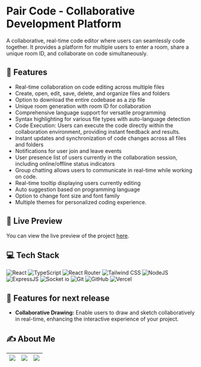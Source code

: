 # Pair Code - Collaborative Development Platform

A collaborative, real-time code editor where users can seamlessly code together. It provides a platform for multiple users to enter a room, share a unique room ID, and collaborate on code simultaneously.

## 🔮 Features

-   Real-time collaboration on code editing across multiple files
-   Create, open, edit, save, delete, and organize files and folders
-   Option to download the entire codebase as a zip file
-   Unique room generation with room ID for collaboration
-   Comprehensive language support for versatile programming
-   Syntax highlighting for various file types with auto-language detection
-   Code Execution: Users can execute the code directly within the collaboration environment, providing instant feedback and results.
-   Instant updates and synchronization of code changes across all files and folders
-   Notifications for user join and leave events
-   User presence list of users currently in the collaboration session, including online/offline status indicators
-   Group chatting allows users to communicate in real-time while working on code.
-   Real-time tooltip displaying users currently editing
-   Auto suggestion based on programming language
-   Option to change font size and font family
-   Multiple themes for personalized coding experience.

## 🚀 Live Preview

You can view the live preview of the project [here](https://paircode-dev.vercel.app/).

## 💻 Tech Stack

![React](https://img.shields.io/badge/React-20232A?style=for-the-badge&logo=react&logoColor=61DAFB)
![TypeScript](https://img.shields.io/badge/TypeScript-007ACC?style=for-the-badge&logo=typescript&logoColor=white)
![React Router](https://img.shields.io/badge/React_Router-CA4245?style=for-the-badge&logo=react-router&logoColor=white)
![Tailwind CSS](https://img.shields.io/badge/Tailwind_CSS-38B2AC?style=for-the-badge&logo=tailwind-css&logoColor=white)
![NodeJS](https://img.shields.io/badge/Node.js-43853D?style=for-the-badge&logo=node.js&logoColor=white)
![ExpressJS](https://img.shields.io/badge/Express.js-404D59?style=for-the-badge)
![Socket io](https://img.shields.io/badge/Socket.io-ffffff?style=for-the-badge)
![Git](https://img.shields.io/badge/GIT-E44C30?style=for-the-badge&logo=git&logoColor=white)
![GitHub](https://img.shields.io/badge/GitHub-100000?style=for-the-badge&logo=github&logoColor=white)
![Vercel](https://img.shields.io/badge/Vercel-000000?style=for-the-badge&logo=vercel&logoColor=white)


## 🔮 Features for next release

-   **Collaborative Drawing:** Enable users to draw and sketch collaboratively in real-time, enhancing the interactive experience of your project.

## ✍️ About Me

| <a href="https://github.com/adityaongit/"><img src="https://img.shields.io/badge/GitHub-100000.svg?style=for-the-badge&logo=github&logoColor=white"/></a> | <a href="https://www.linkedin.com/in/adityaonin/"><img src="https://img.shields.io/badge/linkedin-%230077B5.svg?style=for-the-badge&logo=linkedin&logoColor=white"/></a> | <a href="https://adysfolio.vercel.app/"><img src="https://img.shields.io/badge/Portfolio-0077B5.svg?style=for-the-badge&logo=vercel&logoColor=white"/></a> |
|----|----|----|
